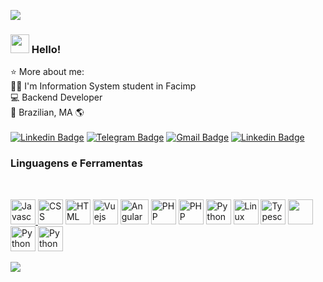 <p>
  <a href="https://github.com/anuraghazra/github-readme-stats">
    <img
      align="center"
      src="https://github-readme-stats.vercel.app/api/top-langs/?username=gustavo3g&count_private=true&layout=compact&theme=dark&custom_title=Linguagens%20Mais%20Usadas"
    />
  </a>
</p>

### <img src="https://media.giphy.com/media/hvRJCLFzcasrR4ia7z/giphy.gif" width="30px"> Hello!
⭐ More about me: <br>
  👨‍🎓 I'm Information System student in Facimp <br>
  💻 Backend Developer <br>
  🏡 Brazilian, MA 🌎 <br>
<br>
[![Linkedin Badge](https://img.shields.io/badge/-Instagram-purple?style=flat-square&logo=Instagram&logoColor=white&link=https://www.instagram.com/gutzbs/)](https://www.instagram.com/gutzbs/)
[![Telegram Badge](https://img.shields.io/badge/-Telegram-1ca0f1?style=flat-square&labelColor=1ca0f1&logo=telegram&logoColor=white&link=https://t.me/gutzbs/)](https://t.me/gutzbs/)
[![Gmail Badge](https://img.shields.io/badge/-Gmail-c14438?style=flat-square&logo=Gmail&logoColor=white&link=mailto:contato.gurustavo@gmail.com)](mailto:contato.gurustavo@gmail.com)
[![Linkedin Badge](https://img.shields.io/badge/-Gustavo-6633cc?style=flat-square&logo=Linkedin&logoColor=white&link=https://www.linkedin.com/in/gustavo3g)](https://www.linkedin.com/in/gustavo3g/) 

### Linguagens e Ferramentas

<br/>

<p>
  <a href="https://www.javascript.com/" target="_blank">
    <img
      src="https://devicon.dev/devicon.git/icons/javascript/javascript-original.svg"
      alt="Javascript"
      width="40"
      height="40"
    />
  </a>

  <a>
    <img
      src="https://devicon.dev/devicon.git/icons/css3/css3-original.svg"
      alt="CSS"
      width="40"
      height="40"
    />
  </a>

  <a>
    <img
      src="https://devicon.dev/devicon.git/icons/html5/html5-original.svg"
      alt="HTML"
      width="40"
      height="40"
    />
  </a>
  
  <a>
    <img
      src="https://devicon.dev/devicon.git/icons/vuejs/vuejs-original.svg"
      alt="Vuejs"
      width="40"
      height="40"
    />
  </a>
  
   <a>
    <img
      src="https://img2.gratispng.com/20180701/rht/kisspng-angularjs-logo-javascript-security-token-5b38e22b8a3f38.7851363415304545715663.jpg"
      alt="Angular"
      width="45"
      height="40"
    />
  </a>
  
  <a>
    <img
      src="https://upload.wikimedia.org/wikipedia/commons/2/27/PHP-logo.svg"
      alt="PHP"
      width="40"
      height="40"
    />
  </a>

  <a>
    <img
      src="https://cdn.worldvectorlogo.com/logos/codeigniter.svg"
      alt="PHP"
      width="40"
      height="40"
    />
  </a>

  <a>
    <img
      src="https://upload.wikimedia.org/wikipedia/commons/thumb/9/9a/Laravel.svg/1200px-Laravel.svg.png"
      alt="Python"
      width="40"
      height="40"
    />
  </a>
  

  <a>
    <img
      src="https://devicon.dev/devicon.git/icons/linux/linux-original.svg"
      alt="Linux"
      width="40"
      height="40"
    />
  </a>

  <a>
    <img
    src="https://cdn.iconscout.com/icon/free/png-256/node-js-1174925.png"
    alt="Typescript"
    width="40"
    height="40"
    />
  </a>

  <a>
  <img
    src="https://images.ctfassets.net/89x9qkiaqmsu/7hiFIqtipVoEaLsPe1Bbm2/1202cc7c41cca671d0c6e95f0c0fb320/ts.png"
    alt=""
    width="40"
    height="40"
    />
  </a>

  <a>
    <img
    src="https://devicon.dev/devicon.git/icons/python/python-original.svg"
    alt="Python"
    width="40"
    height="40"
    />
  </a>

  <a>
    <img
      src="https://upload.wikimedia.org/wikipedia/commons/thumb/d/d5/Selenium_Logo.png/1200px-Selenium_Logo.png"
      alt="Python"
      width="40"
      height="40"
    />
  </a>

![](https://komarev.com/ghpvc/?username=gustavo3g&color=blue&style=plastic&label=Visualiza%C3%A7%C3%B5es)
<!--
**Gustavo3g/Gustavo3g** is a ✨ _special_ ✨ repository because its `README.md` (this file) appears on your GitHub profile.
